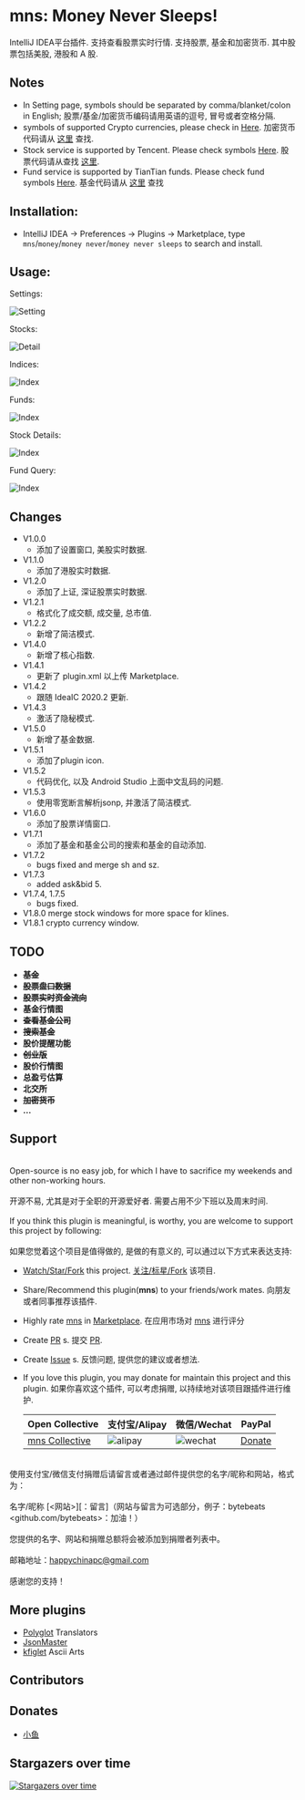 # mns: Money Never Sleeps!
IntelliJ IDEA平台插件. 支持查看股票实时行情. 支持股票, 基金和加密货币. 其中股票包括美股, 港股和 A 股.

## Notes

* In Setting page, symbols should be separated by comma/blanket/colon in English; 股票/基金/加密货币编码请用英语的逗号, 冒号或者空格分隔.
* symbols of supported Crypto currencies, please check in [Here](https://finance.sina.com.cn/blockchain/hq.shtml). 加密货币代码请从 [这里](https://finance.sina.com.cn/blockchain/hq.shtml) 查找.
* Stock service is supported by Tencent. Please check symbols [Here](https://stockapp.finance.qq.com/mstats/). 股票代码请从查找 [这里](https://stockapp.finance.qq.com/mstats/).
* Fund service is supported by TianTian funds. Please check fund symbols [Here](https://fund.eastmoney.com). 基金代码请从 [这里](https://fund.eastmoney.com) 查找

## Installation:
* IntelliJ IDEA -> Preferences -> Plugins -> Marketplace, type `mns`/`money`/`money never`/`money never sleeps` to search and install.

## Usage:

Settings:

![Setting](media/mns_settings.png)

Stocks:

![Detail](media/stocks.png)

Indices:

![Index](media/core_indices.png)

Funds:

![Index](media/funds.png)

Stock Details:

![Index](media/stock_details.png)

Fund Query:

![Index](media/fund_search_dialog.png)

## Changes
* V1.0.0
  * 添加了设置窗口, 美股实时数据.
* V1.1.0
  * 添加了港股实时数据.
* V1.2.0
  * 添加了上证, 深证股票实时数据.
* V1.2.1
  * 格式化了成交额, 成交量, 总市值.
* V1.2.2
  * 新增了简洁模式.
* V1.4.0
  * 新增了核心指数.
* V1.4.1
  * 更新了 plugin.xml 以上传 Marketplace.
* V1.4.2
  * 跟随 IdeaIC 2020.2 更新.
* V1.4.3
  * 激活了隐秘模式.
* V1.5.0
  * 新增了基金数据.
* V1.5.1
  * 添加了plugin icon.
* V1.5.2
   * 代码优化, 以及 Android Studio 上面中文乱码的问题.
* V1.5.3
   * 使用零宽断言解析jsonp, 并激活了简洁模式.
* V1.6.0
   * 添加了股票详情窗口.
* V1.7.1
   * 添加了基金和基金公司的搜索和基金的自动添加.
* V1.7.2
    * bugs fixed and merge sh and sz.
* V1.7.3
    * added ask&bid 5.
* V1.7.4, 1.7.5
    * bugs fixed.
* V1.8.0 merge stock windows for more space for klines.
* V1.8.1 crypto currency window.<br>

## TODO
* **<b><s>基金</s></b>**
* **<b><s>股票盘口数据</s></b>**
* **<b><s>股票实时资金流向</s></b>**
* **<b>基金行情图</b>**
* **<b><s>查看基金公司</s></b>**
* **<b><s>搜索基金</s></b>**
* **<b>股价提醒功能</b>**
* **<b><s>创业版</s></b>**
* **<b>股价行情图</b>**
* **<b>总盈亏估算</b>**
* **<b>北交所</b>**
* **<b><s>加密货币</s></b>**
* **<b>...</b>**

## Support
<br>Open-source is no easy job, for which I have to sacrifice my weekends and other non-working hours.</br>
<br>开源不易, 尤其是对于全职的开源爱好者. 需要占用不少下班以及周末时间.</br>
<br>If you think this plugin is meaningful, is worthy, you are welcome to support this project by following:</br>
<br>如果您觉着这个项目是值得做的, 是做的有意义的, 可以通过以下方式来表达支持: </br>

* [Watch/Star/Fork](https://github.com/bytebeats/mns) this project. [关注/标星/Fork](https://github.com/bytebeats/mns) 该项目.
* Share/Recommend this plugin(<b>mns</b>) to your friends/work mates. 向朋友或者同事推荐该插件.
* Highly rate [mns](https://plugins.jetbrains.com/plugin/14801-money-never-sleeps/) in [Marketplace](https://plugins.jetbrains.com/). 在应用市场对 [mns](https://plugins.jetbrains.com/plugin/14801-money-never-sleeps/) 进行评分
* Create [PR](https://github.com/bytebeats/mns/pulls) s. 提交 [PR](https://github.com/bytebeats/mns/pulls).
* Create [Issue](https://github.com/bytebeats/mns/issues) s. 反馈问题, 提供您的建议或者想法.
* If you love this plugin, you may donate for maintain this project and this plugin. 如果你喜欢这个插件, 可以考虑捐赠, 以持续地对该项目跟插件进行维护.

    Open Collective | 支付宝/Alipay | 微信/Wechat | PayPal
    -------------- | -------------- | -------------- | --------------
    <a href=https://opencollective.com/mns-collective>mns Collective</a> | ![alipay](media/alipay_receipt.png) | ![wechat](media/wechat_receipt.png) | <a href=https://www.paypal.me/bytesbeat>Donate</a>

<br>使用支付宝/微信支付捐赠后请留言或者通过邮件提供您的名字/昵称和网站，格式为：</br>
<br>名字/昵称 [<网站>][：留言]（网站与留言为可选部分，例子：bytebeats <github.com/bytebeats>：加油！）</br>
<br>您提供的名字、网站和捐赠总额将会被添加到捐赠者列表中。</br>
<br>邮箱地址：<a href="mailto:happychinapc@gmail.com?subject=mns捐赠&body=你做的工作很有意义, 加油!">happychinapc@gmail.com</a></br>
<br>感谢您的支持！</br>

## More plugins
* [Polyglot](https://github.com/bytebeats/polyglot) Translators
* [JsonMaster](https://github.com/bytebeats/JsonMaster)
* [kfiglet](https://github.com/bytebeats/kfiglet) Ascii Arts

## Contributors

## Donates
* <a href="mailto:vip-cyq@qq.com">小鱼</a>

## Stargazers over time

[![Stargazers over time](https://starchart.cc/bytebeats/mns.svg)](https://starchart.cc/bytebeats/mns)